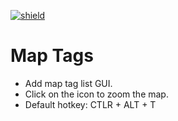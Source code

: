 [![shield](https://img.shields.io/badge/dynamic/json?color=orange&label=Factorio&query=downloads_count&suffix=%20downloads&url=https%3A%2F%2Fmods.factorio.com%2Fapi%2Fmods%2Fmap-tags)](https://mods.factorio.com/mod/map-tags)

# Map Tags

* Add map tag list GUI.
* Click on the icon to zoom the map.
* Default hotkey: CTLR + ALT + T
